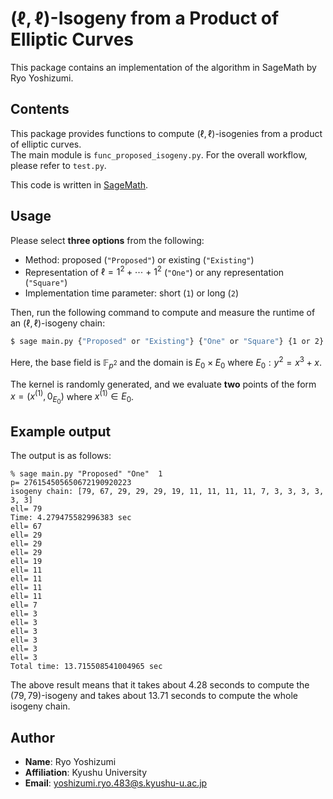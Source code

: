 # $(\ell,\ell)$-Isogeny from a Product of Elliptic Curves


This package contains an implementation of the algorithm in SageMath by Ryo Yoshizumi. 

## Contents

This package provides functions to compute $(\ell,\ell)$-isogenies from a product of elliptic curves.  
The main module is `func_proposed_isogeny.py`. For the overall workflow, please refer to `test.py`.



This code is written in [SageMath](https://www.sagemath.org).



## Usage

Please select **three options** from the following:

- Method: proposed  (`"Proposed"`) or existing (`"Existing"`)
- Representation of $\ell=1^2+\cdots+1^2$ (`"One"`) or any representation (`"Square"`)
- Implementation time parameter: short (`1`) or long (`2`)  

Then, run the following command to compute and measure the runtime of an $(\ell,\ell)$-isogeny chain:

```bash
$ sage main.py {"Proposed" or "Existing"} {"One" or "Square"} {1 or 2}
 ```

Here, the base field is $\mathbb{F}_{p^2}$ and the domain is $E_0\times E_0$ where $E_0 : y^2=x^3+x$. 

The  kernel is randomly generated, and we evaluate **two** points of the form $x=(x^{(1)},0_{E_0})$ where $x^{(1)}\in E_0$.


## Example output

The output is as follows:
 ```
 % sage main.py "Proposed" "One"  1 
p= 276154505650672190920223
isogeny chain: [79, 67, 29, 29, 29, 19, 11, 11, 11, 11, 7, 3, 3, 3, 3, 3, 3]
ell= 79
Time: 4.279475582996383 sec
ell= 67
ell= 29
ell= 29
ell= 29
ell= 19
ell= 11
ell= 11
ell= 11
ell= 11
ell= 7
ell= 3
ell= 3
ell= 3
ell= 3
ell= 3
ell= 3
Total time: 13.715508541004965 sec
 ```

The above result means that it takes about 4.28 seconds to compute the $(79,79)$-isogeny and takes about 13.71 seconds to compute the whole isogeny chain. 


## Author
- **Name**: Ryo Yoshizumi 
- **Affiliation**: Kyushu University
- **Email**: yoshizumi.ryo.483@s.kyushu-u.ac.jp


